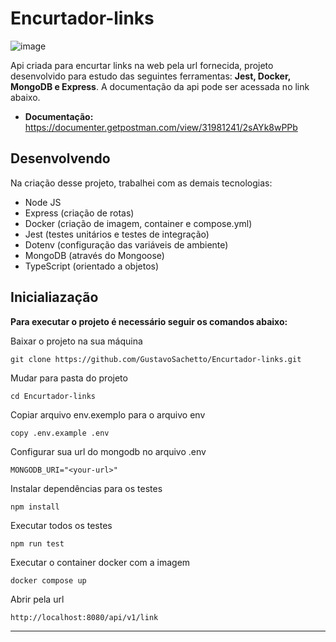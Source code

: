 # Encurtador-links
![image](https://github.com/user-attachments/assets/5a5d80df-c569-4d7a-b679-a20a797b526a)

Api criada para encurtar links na web pela url fornecida, projeto desenvolvido para estudo das seguintes ferramentas: __Jest, Docker, MongoDB e Express__. A documentação da api pode ser acessada no link abaixo.

- __Documentação:__ https://documenter.getpostman.com/view/31981241/2sAYk8wPPb

## Desenvolvendo
Na criação desse projeto, trabalhei com as demais tecnologias:
- Node JS
- Express (criação de rotas)
- Docker (criação de imagem, container e compose.yml)
- Jest (testes unitários e testes de integração)
- Dotenv (configuração das variáveis de ambiente)
- MongoDB (através do Mongoose)
- TypeScript (orientado a objetos)

## Inicialiazação
__Para executar o projeto é necessário seguir os comandos abaixo:__

Baixar o projeto na sua máquina
```
git clone https://github.com/GustavoSachetto/Encurtador-links.git
```

Mudar para pasta do projeto
```
cd Encurtador-links
```

Copiar arquivo env.exemplo para o arquivo env
```
copy .env.example .env
```

Configurar sua url do mongodb no arquivo .env
```
MONGODB_URI="<your-url>"
```

Instalar dependências para os testes
```
npm install
```

Executar todos os testes
```
npm run test
```

Executar o container docker com a imagem
```
docker compose up
```

Abrir pela url
```
http://localhost:8080/api/v1/link
```
  
*****
